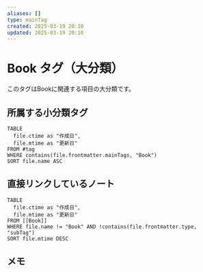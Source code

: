 ```yaml
---
aliases: []
type: mainTag
created: 2025-03-19 20:10
updated: 2025-03-19 20:10
---
```


# Book タグ（大分類）

このタグはBookに関連する項目の大分類です。

## 所属する小分類タグ

```dataview
TABLE 
  file.ctime as "作成日", 
  file.mtime as "更新日"
FROM #tag
WHERE contains(file.frontmatter.mainTags, "Book")
SORT file.name ASC
```

## 直接リンクしているノート

```dataview
TABLE 
  file.ctime as "作成日", 
  file.mtime as "更新日"
FROM [[Book]] 
WHERE file.name != "Book" AND !contains(file.frontmatter.type, "subTag")
SORT file.mtime DESC
```

## メモ
